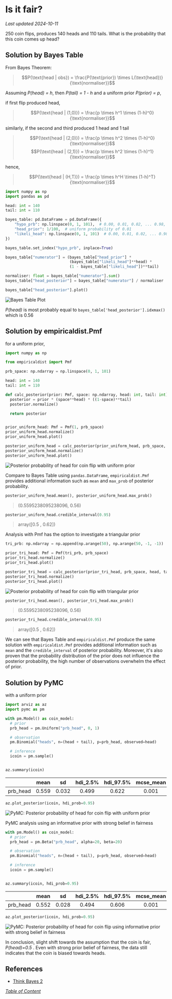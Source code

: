 # Is it fair?
*Last updated 2024-10-11*

250 coin flips, produces 140 heads and 110 tails. What is the probability that this coin comes up head?

## Solution by Bayes Table

From Bayes Theorem:
> $$P(\text{head | obs}) = \frac{P(\text{prior}) \times L(\text{head})}{\text{normaliser}}$$

Assuming *P(head) = h*, then *P(tail) = 1 - h* and a uniform prior *P(prior) = p*,

if first flip produced head,
> $$P(\text{head | (1,0)}) = \frac{p \times h^1 \times (1-h)^0}{\text{normaliser}}$$

similarly, if the second and third produced 1 head and 1 tail
> $$P(\text{head | (2,0)}) = \frac{p \times h^2 \times (1-h)^0}{\text{normaliser}}$$
> $$P(\text{head | (2,1)}) = \frac{p \times h^2 \times (1-h)^1}{\text{normaliser}}$$

hence,
> $$P(\text{head | (H,T)}) = \frac{p \times h^H \times (1-h)^T}{\text{normaliser}}$$

```python
import numpy as np
import pandas as pd

head: int = 140
tail: int = 110

bayes_table: pd.DataFrame = pd.DataFrame({
    "hypo_prb": np.linspace(0, 1, 101),  # 0.00, 0.01, 0.02, ... 0.98, 0.99, 1.00
    "head_prior": 1/100,  # uniform probability of 0.01
    "likeli_head": np.linspace(0, 1, 101)  # 0.00, 0.01, 0.02, ... 0.98, 0.99, 1.00
})

bayes_table.set_index("hypo_prb", inplace=True)

bayes_table["numerator"] = (bayes_table["head_prior"] *
                            (bayes_table["likeli_head"]**head) *
                            (1 - bayes_table["likeli_head"])**tail)

normaliser: float = bayes_table["numerator"].sum()
bayes_table["head_posterior"] = bayes_table["numerator"] / normaliser

bayes_table["head_posterior"].plot()
```

![](images/bayes_table_plot.png "Bayes Table Plot")

*P(head)* is most probably equal to `bayes_table['head_posterior'].idxmax()` which is 0.56

## Solution by empiricaldist.Pmf
for a uniform prior,

```python
import numpy as np

from empiricaldist import Pmf

prb_space: np.ndarray = np.linspace(0, 1, 101)

head: int = 140
tail: int = 110

def calc_posterior(prior: Pmf, space: np.ndarray, head: int, tail: int) -> Pmf:
  posterior = prior * (space**head) * ((1-space)**tail)
  posterior.normalize()

  return posterior


prior_uniform_head: Pmf = Pmf(1, prb_space)
prior_uniform_head.normalize()
prior_uniform_head.plot()

posterior_uniform_head = calc_posterior(prior_uniform_head, prb_space, head, tail)
posterior_uniform_head.normalize()
posterior_uniform_head.plot()
```

![](images/Pmf_uniform_plot.png "Posterior probability of head for coin flip with uniform prior")

Compare to Bayes Table using `pandas.DataFrame`, `empiricaldist.Pmf` provides additional information such as `mean` and `max_prob` of posterior probability.

```python
posterior_uniform_head.mean(), posterior_uniform_head.max_prob()
```
> (0.5595238095238096, 0.56)

```python
posterior_uniform_head.credible_interval(0.95)
```
> array([0.5 , 0.62])

Analysis with Pmf has the option to investigate a triangular prior

```python
tri_prb: np.ndarray = np.append(np.arange(50), np.arange(50, -1, -1))

prior_tri_head: Pmf = Pmf(tri_prb, prb_space)
prior_tri_head.normalize()
prior_tri_head.plot()

posterior_tri_head = calc_posterior(prior_tri_head, prb_space, head, tail)
posterior_tri_head.normalize()
posterior_tri_head.plot()
```

![](images/Pmf_triangle_plot.png "Posterior probability of head for coin flip with triangular prior")

```python
posterior_tri_head.mean(), posterior_tri_head.max_prob()
```
> (0.5595238095238096, 0.56)

```python
posterior_tri_head.credible_interval(0.95)
```
> array([0.5 , 0.62])

We can see that Bayes Table and `empiricaldist.Pmf` produce the same solution with `empiricaldist.Pmf` provides additional information such as `mean` and the `credible_interval` of posterior probability. Moreover, it's also proven that the probability distribution of the prior does not influence the posterior probability, the high number of observations overwhelm the effect of prior.

## Solution by PyMC
with a uniform prior

```python
import arviz as az
import pymc as pm

with pm.Model() as coin_model:
  # prior
  prb_head = pm.Uniform("prb_head", 0, 1)

  # observation
  pm.Binomial("heads", n=(head + tail), p=prb_head, observed=head)

  # inference
  icoin = pm.sample()


az.summary(icoin)
```
|        |mean | sd  |hdi_2.5%|hdi_97.5%|mcse_mean|mcse_sd|ess_bulk|ess_tail|r_hat|
|:------:|:---:|:---:|:------:|:-------:|:-------:|:-----:|:------:|:------:|:---:|
|prb_head|0.559|0.032| 0.499  |  0.622  |  0.001  | 0.001 | 753.0  | 1360.0 | 1.0 |

```python
az.plot_posterior(icoin, hdi_prob=0.95)
```

![](images/pymc_plot.png "PyMC: Posterior probability of head for coin flip with uniform prior")

PyMC analysis using an informative prior with strong belief in fairness

```python
with pm.Model() as coin_model:
  # prior
  prb_head = pm.Beta("prb_head", alpha=20, beta=20)

  # observation
  pm.Binomial("heads", n=(head + tail), p=prb_head, observed=head)

  # inference
  icoin = pm.sample()


az.summary(icoin, hdi_prob=0.95)
```
|        |mean | sd  |hdi_2.5%|hdi_97.5%|mcse_mean|mcse_sd|ess_bulk|ess_tail|r_hat|
|:------:|:---:|:---:|:------:|:-------:|:-------:|:-----:|:------:|:------:|:---:|
|prb_head|0.552|0.028| 0.494  |  0.606  |  0.001  | 0.001 | 918.0  | 1123.0 | 1.0 |

```python
az.plot_posterior(icoin, hdi_prob=0.95)
```

![](images/pymc_inform_prior_plot.png "PyMC: Posterior probability of head for coin flip using informative prior with strong belief in fairness")

In conclusion, slight shift towards the assumption that the coin is fair, *P(head)=0.5* . Even with strong prior belief of fairness, the data still indicates that the coin is biased towards heads.

## References
+ [Think Bayes 2](http://allendowney.github.io/ThinkBayes2/index.html)

*[Table of Content](../../index.md)*
